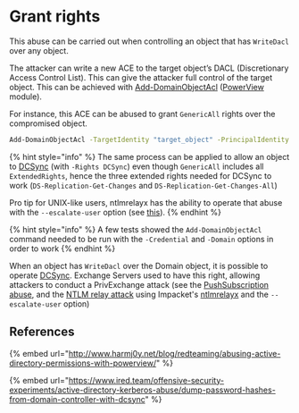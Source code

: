 # Grant rights

This abuse can be carried out when controlling an object that has `WriteDacl` over any object.

The attacker can write a new ACE to the target object’s DACL \(Discretionary Access Control List\). This can give the attacker full control of the target object. This can be achieved with [Add-DomainObjectAcl](https://powersploit.readthedocs.io/en/latest/Recon/Add-DomainObjectAcl/) \([PowerView](https://github.com/PowerShellMafia/PowerSploit/blob/dev/Recon/PowerView.ps1) module\).

For instance, this ACE can be abused to grant `GenericAll` rights over the compromised object.

```bash
Add-DomainObjectAcl -TargetIdentity "target_object" -PrincipalIdentity "controlled_object" -Rights All
```

{% hint style="info" %}
The same process can be applied to allow an object to [DCSync](../credentials/dumping/dcsync.md) \(with `-Rights DCSync`\) even though `GenericAll` includes all `ExtendedRights`, hence the three extended rights needed for DCSync to work \(`DS-Replication-Get-Changes` and `DS-Replication-Get-Changes-All`\)

Pro tip for UNIX-like users, ntlmrelayx has the ability to operate that abuse with the `--escalate-user` option \(see [this](https://medium.com/@arkanoidctf/hackthebox-writeup-forest-4db0de793f96)\).
{% endhint %}

{% hint style="info" %}
A few tests showed the `Add-DomainObjectAcl` command needed to be run with the `-Credential` and `-Domain` options in order to work
{% endhint %}

When an object has `WriteDacl` over the Domain object, it is possible to operate [DCSync](../credentials/dumping/dcsync.md). Exchange Servers used to have this right, allowing attackers to conduct a PrivExchange attack \(see the [PushSubscription abuse](../coerced-authentications/privexchange-pushsubscription-abuse.md), and the [NTLM relay attack](../abusing-lm-and-ntlm/relay.md) using Impacket's [ntlmrelayx](https://github.com/SecureAuthCorp/impacket/blob/master/examples/ntlmrelayx.py) and the `--escalate-user` option\)

## References

{% embed url="http://www.harmj0y.net/blog/redteaming/abusing-active-directory-permissions-with-powerview/" %}

{% embed url="https://www.ired.team/offensive-security-experiments/active-directory-kerberos-abuse/dump-password-hashes-from-domain-controller-with-dcsync" %}

